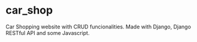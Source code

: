 # car_shop
Car Shopping website with CRUD funcionalities. Made with Django, Django RESTful API and some Javascript.
